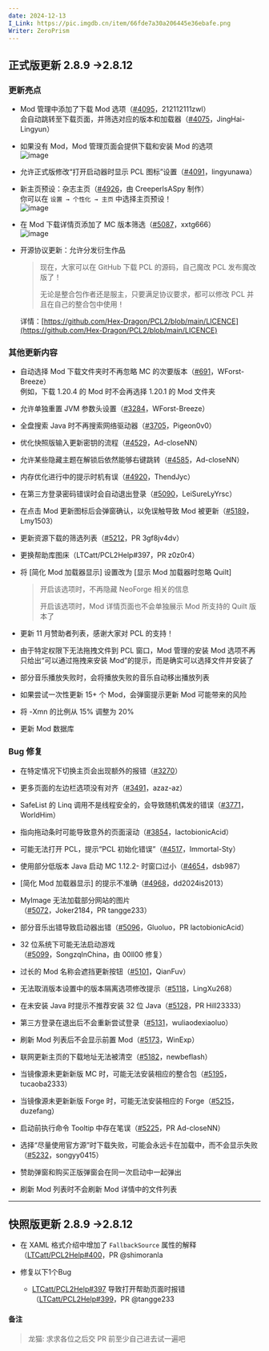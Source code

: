 ```yaml
---
date: 2024-12-13
I_Link: https://pic.imgdb.cn/item/66fde7a30a206445e36ebafe.png
Writer: ZeroPrism
---
```

## 正式版更新 2.8.9 ->2.8.12

### 更新亮点
- Mod 管理中添加了下载 Mod 选项（[#4095](https://github.com/Hex-Dragon/PCL2/issues/4095)，212112111zwl）  
  会自动跳转至下载页面，并筛选对应的版本和加载器（[#4075](https://github.com/Hex-Dragon/PCL2/issues/4075)，JingHai-Lingyun）

- 如果没有 Mod，Mod 管理页面会提供下载和安装 Mod 的选项  
  ![image](https://pic.imgdb.cn/item/6755a522d0e0a243d4e004dd.png)  

- 允许正式版修改“打开启动器时显示 PCL 图标”设置（[#4091](https://github.com/Hex-Dragon/PCL2/issues/4091)，lingyunawa）  

- <paracolor color="Orange"/>新主页预设：杂志主页（[#4926](https://github.com/Hex-Dragon/PCL2/issues/4926)，由 CreeperIsASpy 制作）  
  <paracolor color="Orange"/>你可以在 `设置 → 个性化 → 主页` 中选择主页预设！  
  ![image](https://pic.imgdb.cn/item/6755a522d0e0a243d4e004dc.png)  

- 在 Mod 下载详情页添加了 MC 版本筛选（[#5087](https://github.com/Hex-Dragon/PCL2/issues/5087)，xxtg666）  
  ![image](https://pic.imgdb.cn/item/6755a522d0e0a243d4e004db.png) 

- 开源协议更新：允许分发衍生作品  

  > 现在，大家可以在 GitHub 下载 PCL 的源码，自己魔改 PCL 发布魔改版了！ 
  > 
  > 无论是整合包作者还是服主，只要满足协议要求，都可以修改 PCL 并且在自己的整合包中使用！  

  详情：[https://github.com/Hex-Dragon/PCL2/blob/main/LICENCE](https://github.com/Hex-Dragon/PCL2/blob/main/LICENCE)  

### 其他更新内容
- 自动选择 Mod 下载文件夹时不再忽略 MC 的次要版本（[#691](https://github.com/Hex-Dragon/PCL2/issues/691)，WForst-Breeze）  
  例如，下载 1.20.4 的 Mod 时不会再选择 1.20.1 的 Mod 文件夹

- 允许单独重置 JVM 参数头设置（[#3284](https://github.com/Hex-Dragon/PCL2/issues/3284)，WForst-Breeze）

- 全盘搜索 Java 时不再搜索网络驱动器（[#3705](https://github.com/Hex-Dragon/PCL2/issues/3705)，Pigeon0v0）

- 优化快照版输入更新密钥的流程（[#4529](https://github.com/Hex-Dragon/PCL2/issues/4529)，Ad-closeNN） 

- 允许某些隐藏主题在解锁后依然能够右键跳转（[#4585](https://github.com/Hex-Dragon/PCL2/issues/4585)，Ad-closeNN）  

- 内存优化进行中的提示时机有误（[#4920](https://github.com/Hex-Dragon/PCL2/issues/4920)，ThendJyc）  

- 在第三方登录密码错误时会自动退出登录（[#5090](https://github.com/Hex-Dragon/PCL2/issues/5090)，LeiSureLyYrsc）  

- 在点击 Mod 更新图标后会弹窗确认，以免误触导致 Mod 被更新（[#5189](https://github.com/Hex-Dragon/PCL2/issues/5189)，Lmy1503） 

- <paracolor color="Orange"/>更新资源下载的筛选列表（[#5212](https://github.com/Hex-Dragon/PCL2/issues/5212)，PR 3gf8jv4dv）

- <paracolor color="Orange"/>更换帮助库图床（LTCatt/PCL2Help#397，PR z0z0r4）  

- 将 [简化 Mod 加载器显示] 设置改为 [显示 Mod 加载器时忽略 Quilt]  

  > 开启该选项时，不再隐藏 NeoForge 相关的信息  
  >
  > 开启该选项时，Mod 详情页面也不会单独展示 Mod 所支持的 Quilt 版本了 

- 更新 11 月赞助者列表，感谢大家对 PCL 的支持！  

- 由于特定权限下无法拖拽文件到 PCL 窗口，Mod 管理的安装 Mod 选项不再只给出“可以通过拖拽来安装 Mod”的提示，而是确实可以选择文件并安装了

- 部分音乐播放失败时，会将播放失败的音乐自动移出播放列表  

- 如果尝试一次性更新 15+ 个 Mod，会弹窗提示更新 Mod 可能带来的风险  

- 将 -Xmn 的比例从 15% 调整为 20%  

- 更新 Mod 数据库  

### Bug 修复
- 在特定情况下切换主页会出现额外的报错（[#3270](https://github.com/Hex-Dragon/PCL2/issues/3270)） 

- 更多页面的左边栏选项没有对齐（[#3491](https://github.com/Hex-Dragon/PCL2/issues/3491)，azaz-az）

- SafeList 的 Linq 调用不是线程安全的，会导致随机偶发的错误（[#3771](https://github.com/Hex-Dragon/PCL2/issues/3771)，WorldHim）

- 指向拖动条时可能导致意外的页面滚动（[#3854](https://github.com/Hex-Dragon/PCL2/issues/3854)，lactobionicAcid）  

- 可能无法打开 PCL，提示“PCL 初始化错误”（[#4517](https://github.com/Hex-Dragon/PCL2/issues/4517)，Immortal-Sty） 

- 使用部分低版本 Java 启动 MC 1.12.2- 时窗口过小（[#4654](https://github.com/Hex-Dragon/PCL2/issues/4654)，dsb987）

- [简化 Mod 加载器显示] 的提示不准确（[#4968](https://github.com/Hex-Dragon/PCL2/issues/4968)，dd2024is2013）

- <paracolor color="Orange"/>MyImage 无法加载部分网站的图片（[#5072](https://github.com/Hex-Dragon/PCL2/issues/5072)，Joker2184，PR tangge233） 

- <paracolor color="Orange"/>部分音乐出错导致启动器出错（[#5096](https://github.com/Hex-Dragon/PCL2/issues/5096)，Gluoluo，PR lactobionicAcid）  

- <paracolor color="Orange"/>32 位系统下可能无法启动游戏（[#5099](https://github.com/Hex-Dragon/PCL2/issues/5099)，SongzqInChina，由 00ll00 修复）

- 过长的 Mod 名称会遮挡更新按钮（[#5101](https://github.com/Hex-Dragon/PCL2/issues/5101)，QianFuv）  

- 无法取消版本设置中的版本隔离选项修改提示（[#5118](https://github.com/Hex-Dragon/PCL2/issues/5118)，LingXu268）  

- <paracolor color="Orange"/>在未安装 Java 时提示不推荐安装 32 位 Java（[#5128](https://github.com/Hex-Dragon/PCL2/issues/5128)，PR Hill23333） 

- 第三方登录在退出后不会重新尝试登录（[#5131](https://github.com/Hex-Dragon/PCL2/issues/5131)，wuliaodexiaoluo） 

- 刷新 Mod 列表后不会显示前置 Mod（[#5173](https://github.com/Hex-Dragon/PCL2/issues/5173)，WinExp）  

- 联网更新主页的下载地址无法被清空（[#5182](https://github.com/Hex-Dragon/PCL2/issues/5182)，newbeflash）  

- 当镜像源未更新新版 MC 时，可能无法安装相应的整合包（[#5195](https://github.com/Hex-Dragon/PCL2/issues/5195)，tucaoba2333） 

- 当镜像源未更新新版 Forge 时，可能无法安装相应的 Forge（[#5215](https://github.com/Hex-Dragon/PCL2/issues/5215)，duzefang）

- 启动前执行命令 Tooltip 中存在笔误（[#5225](https://github.com/Hex-Dragon/PCL2/issues/5225)，PR Ad-closeNN）  

- 选择“尽量使用官方源”时下载失败，可能会永远卡在加载中，而不会显示失败（[#5232](https://github.com/Hex-Dragon/PCL2/issues/5232)，songyy0415）

- 赞助弹窗和购买正版弹窗会在同一次启动中一起弹出  

- 刷新 Mod 列表时不会刷新 Mod 详情中的文件列表

--- 

## 快照版更新 2.8.9 ->2.8.12

* <paracolor color="Orange"/>在 XAML 格式介绍中增加了 `FallbackSource` 属性的解释（[LTCatt/PCL2Help#400](https://github.com/LTCatt/PCL2Help/issues/400)，PR @shimoranla

* 修复以下1个Bug
    * <paracolor color="Orange"/>[LTCatt/PCL2Help#397](https://github.com/LTCatt/PCL2Help/issues/397) 导致打开帮助页面时报错（[LTCatt/PCL2Help#399](https://github.com/LTCatt/PCL2Help/issues/399)，PR @tangge233

#### 备注

> 龙猫: 求求各位之后交 PR 前至少自己进去试一遍吧
